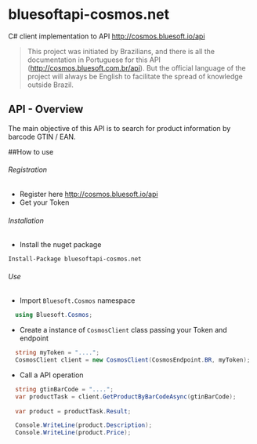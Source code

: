 # bluesoftapi-cosmos.net
C# client implementation to API http://cosmos.bluesoft.io/api

> This project was initiated by Brazilians, and there is all the documentation in Portuguese for this API (http://cosmos.bluesoft.com.br/api). But the official language of the project will always be English to facilitate the spread of knowledge outside Brazil.

## API - Overview
The main objective of this API is to search for product information by barcode GTIN / EAN.

##How to use
###### Registration
+ Register here http://cosmos.bluesoft.io/api
+ Get your Token

###### Installation
+ Install the nuget package
```
Install-Package bluesoftapi-cosmos.net
```

###### Use
+ Import `Bluesoft.Cosmos` namespace
```c#
  using Bluesoft.Cosmos;
```
+ Create a instance of `CosmosClient` class passing your Token and endpoint

```c#
  string myToken = "....";
  CosmosClient client = new CosmosClient(CosmosEndpoint.BR, myToken);
```
+ Call a API operation
```c#
  string gtinBarCode = "....";
  var productTask = client.GetProductByBarCodeAsync(gtinBarCode);
  
  var product = productTask.Result;

  Console.WriteLine(product.Description);
  Console.WriteLine(product.Price);
```

